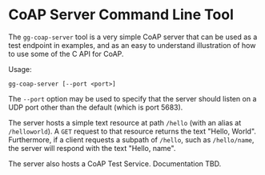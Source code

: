 CoAP Server Command Line Tool
=============================

The `gg-coap-server` tool is a very simple CoAP server that can be used as 
a test endpoint in examples, and as an easy to understand illustration of how
to use some of the C API for CoAP.

Usage:
```
gg-coap-server [--port <port>]
```

The `--port` option may be used to specify that the server should listen on a
UDP port other than the default (which is port 5683).

The server hosts a simple text resource at path `/hello` (with an alias at
`/helloworld`). A `GET` request to that resource returns the text
"Hello, World".  
Furthermore, if a client requests a subpath of `/hello`, such
as `/hello/name`, the server will respond with the text "Hello, name".

The server also hosts a CoAP Test Service. Documentation TBD.